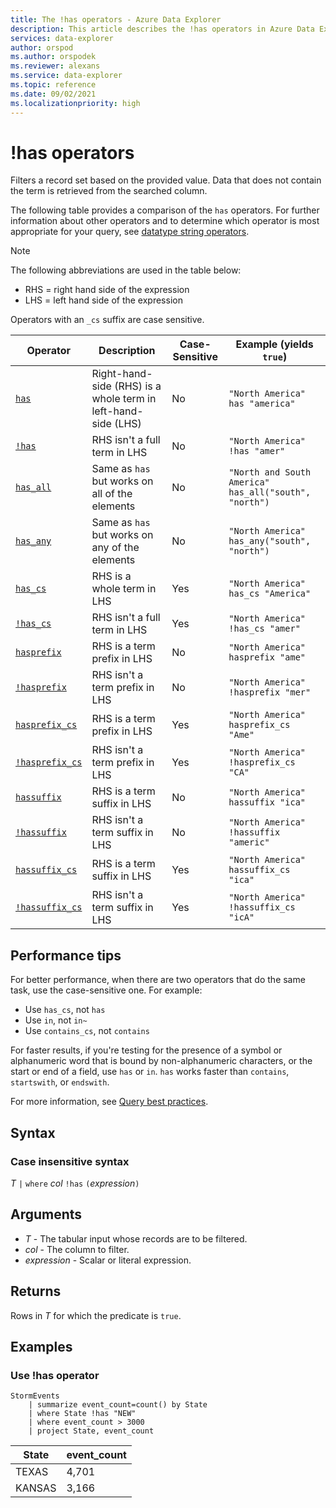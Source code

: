 ```yaml
---
title: The !has operators - Azure Data Explorer
description: This article describes the !has operators in Azure Data Explorer.
services: data-explorer
author: orspod
ms.author: orspodek
ms.reviewer: alexans
ms.service: data-explorer
ms.topic: reference
ms.date: 09/02/2021
ms.localizationpriority: high
---
```

# !has operators

Filters a record set based on the provided value. Data that does not contain the term is retrieved from the searched column.

The following table provides a comparison of the `has` operators. For further information about other operators and to determine which operator is most appropriate for your query, see [datatype string operators](datatypes-string-operators.md).

> [!NOTE]
> The following abbreviations are used in the table below:
>
> * RHS = right hand side of the expression
> * LHS = left hand side of the expression
> 
> Operators with an `_cs` suffix are case sensitive.

|Operator   |Description   |Case-Sensitive  |Example (yields `true`)  |
|-----------|--------------|----------------|-------------------------|
|[`has`](hasoperator.md) |Right-hand-side (RHS) is a whole term in left-hand-side (LHS) |No |`"North America" has "america"`|
|[`!has`](hasoperator.md) |RHS isn't a full term in LHS |No |`"North America" !has "amer"`|
|[`has_all`](has-all-operator.md) |Same as `has` but works on all of the elements |No |`"North and South America" has_all("south", "north")`|
|[`has_any`](has-anyoperator.md) |Same as `has` but works on any of the elements |No |`"North America" has_any("south", "north")`|
|[`has_cs`](hasoperator.md) |RHS is a whole term in LHS |Yes |`"North America" has_cs "America"`|
|[`!has_cs`](hasoperator.md) |RHS isn't a full term in LHS |Yes |`"North America" !has_cs "amer"`|
|[`hasprefix`](hasprefixoperator.md) |RHS is a term prefix in LHS |No |`"North America" hasprefix "ame"`|
|[`!hasprefix`](hasprefixoperator.md) |RHS isn't a term prefix in LHS |No |`"North America" !hasprefix "mer"`|
|[`hasprefix_cs`](hasprefixoperator.md) |RHS is a term prefix in LHS |Yes |`"North America" hasprefix_cs "Ame"`|
|[`!hasprefix_cs`](hasprefixoperator.md) |RHS isn't a term prefix in LHS |Yes |`"North America" !hasprefix_cs "CA"`|
|[`hassuffix`](hassuffixoperator.md) |RHS is a term suffix in LHS |No |`"North America" hassuffix "ica"`|
|[`!hassuffix`](hassuffixoperator.md) |RHS isn't a term suffix in LHS |No |`"North America" !hassuffix "americ"`|
|[`hassuffix_cs`](hassuffixoperator.md)  |RHS is a term suffix in LHS |Yes |`"North America" hassuffix_cs "ica"`|
|[`!hassuffix_cs`](hassuffixoperator.md) |RHS isn't a term suffix in LHS |Yes |`"North America" !hassuffix_cs "icA"`|

## Performance tips

For better performance, when there are two operators that do the same task, use the case-sensitive one.
For example:

* Use `has_cs`, not `has`
* Use `in`, not `in~`
* Use `contains_cs`, not `contains`

For faster results, if you're testing for the presence of a symbol or alphanumeric word that is bound by non-alphanumeric characters, or the start or end of a field, use `has` or `in`. `has` works faster than `contains`, `startswith`, or `endswith`. 

For more information, see [Query best practices](best-practices.md).

## Syntax

### Case insensitive syntax

*T* `|` `where` *col* `!has` `(`*expression*`)`   

## Arguments

* *T* - The tabular input whose records are to be filtered.
* *col* - The column to filter.
* *expression* - Scalar or literal expression.

## Returns

Rows in *T* for which the predicate is `true`.

## Examples  

### Use !has operator

<!-- csl: https://help.kusto.windows.net/Samples -->
```kusto
StormEvents
    | summarize event_count=count() by State
    | where State !has "NEW"
    | where event_count > 3000
    | project State, event_count
```

|State|event_count|
|-----|-----------|
|TEXAS|4,701|
|KANSAS|3,166| 